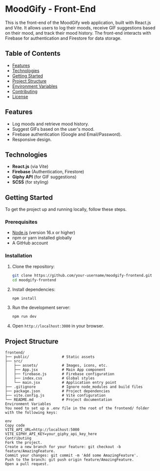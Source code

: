 # MoodGify - Front-End

This is the front-end of the MoodGify web application, built with React.js and Vite. It allows users to log their moods, receive GIF suggestions based on their mood, and track their mood history. The front-end interacts with Firebase for authentication and Firestore for data storage.

## Table of Contents

- [Features](#features)
- [Technologies](#technologies)
- [Getting Started](#getting-started)
- [Project Structure](#project-structure)
- [Environment Variables](#environment-variables)
- [Contributing](#contributing)
- [License](#license)

## Features

- Log moods and retrieve mood history.
- Suggest GIFs based on the user's mood.
- Firebase authentication (Google and Email/Password).
- Responsive design.

## Technologies

- **React.js** (via Vite)
- **Firebase** (Authentication, Firestore)
- **Giphy API** (for GIF suggestions)
- **SCSS** (for styling)

## Getting Started

To get the project up and running locally, follow these steps.

### Prerequisites

- [Node.js](https://nodejs.org/) (version 16.x or higher)
- npm or yarn installed globally
- A GitHub account

### Installation

1. Clone the repository:

    ```bash
    git clone https://github.com/your-username/moodgify-frontend.git
    cd moodgify-frontend
    ```

2. Install dependencies:

    ```bash
    npm install
    ```

3. Run the development server:

    ```bash
    npm run dev
    ```

4. Open `http://localhost:3000` in your browser.

## Project Structure

```plaintext
frontend/
├── public/               # Static assets
├── src/
│   ├── assets/           # Images, icons, etc.
│   ├── App.jsx           # Main App component
│   ├── firebase.js       # Firebase configuration
│   ├── index.css         # Global styles
│   └── main.jsx          # Application entry point
├── .gitignore            # Ignore node_modules and build files
├── package.json          # Project dependencies
├── vite.config.js        # Vite configuration
└── README.md             # Project documentation
Environment Variables
You need to set up a .env file in the root of the frontend/ folder with the following keys:

env
Copy code
VITE_API_URL=http://localhost:5000
VITE_GIPHY_API_KEY=your_giphy_api_key_here
Contributing
Fork the project.
Create a new branch for your feature: git checkout -b feature/AmazingFeature.
Commit your changes: git commit -m 'Add some AmazingFeature'.
Push to the branch: git push origin feature/AmazingFeature.
Open a pull request.

